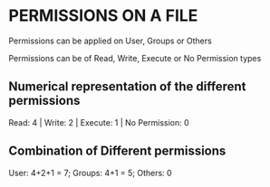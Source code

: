 # PERMISSIONS ON A FILE
Permissions can be applied on User, Groups or Others

Permissions can be of Read, Write, Execute or No Permission types

## Numerical representation of the different permissions
Read: 4 | Write: 2 | Execute: 1 | No Permission: 0

## Combination of Different permissions
User: 4+2+1 = 7; Groups: 4+1 = 5; Others: 0
